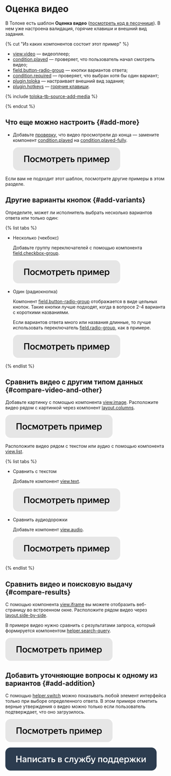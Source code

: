 # Оценка видео

В Толоке есть шаблон **Оценка видео** ([посмотреть код в песочнице](https://clck.ru/TJ6zR)). В нем уже настроена валидация, горячие клавиши и внешний вид задания.

{% cut "Из каких компонентов состоит этот пример" %}

- [view.video](../reference/view.video.md) — видеоплеер;
- [condition.played](../reference/condition.played.md) — проверяет, что пользователь начал смотреть видео;
- [field.button-radio-group](../reference/field.button-radio-group.md) — кнопки вариантов ответа;
- [condition.required](../reference/condition.required.md) — проверяет, что выбран хотя бы один вариант;
- [plugin.toloka](../reference/plugin.toloka.md) — настраивает внешний вид задания;
- [plugin.hotkeys](../reference/plugin.hotkeys.md) — [горячие клавиши](../best-practices/hotkeys.md).

{% include [toloka-tb-source-add-media](../_includes/toloka-tb-source/id-toloka-tb-source/add-media.md) %}

{% endcut %}

## Что еще можно настроить {#add-more}

- Добавьте [проверку](../best-practices/conditions.md), что видео просмотрели до конца — замените компонент [condition.played](../reference/condition.played.md) на [condition.played-fully](../reference/condition.played-fully.md).

  [![](../_images/buttons/view-example.svg)](https://clck.ru/TeYnB)

Если вам не подходит этот шаблон, посмотрите другие примеры в этом разделе.


## Другие варианты кнопок {#add-variants}

Определите, может ли исполнитель выбрать несколько вариантов ответа или только один:

{% list tabs %}

- Несколько (чекбокс)

  Добавьте группу переключателей с помощью компонента [field.checkbox-group](../reference/field.checkbox-group.md).

  [![](../_images/buttons/view-example.svg)](https://clck.ru/TdszM)

- Один (радиокнопка)

  Компонент [field.button-radio-group](../reference/field.button-radio-group.md) отображается в виде цельных кнопок. Такие кнопки лучше подходят, когда в вопросе 2-4 варианта с короткими названиями.

  Если вариантов ответа много или названия длинные, то лучше использовать переключатель [field.radio-group](../reference/field.radio-group.md), как в примере.

  [![](../_images/buttons/view-example.svg)](https://clck.ru/TfYQv)

{% endlist %}

## Сравнить видео с другим типом данных {#compare-video-and-other}

Добавьте картинку с помощью компонента [view.image](../reference/view.image.md). Расположите видео рядом с картинкой через компонент [layout.columns](../reference/layout.columns.md).

[![](../_images/buttons/view-example.svg)](https://clck.ru/Tdkxc)
  
Расположите видео рядом с текстом или аудио с помощью компонента [view.list](../reference/view.list.md).

{% list tabs %}

- Сравнить с текстом

  Добавьте компонент [view.text](../reference/view.text.md).

  [![](../_images/buttons/view-example.svg)](https://clck.ru/TggSq)
  
- Сравнить аудиодорожки

  Добавьте компонент [view.audio](../reference/view.audio.md).

  [![](../_images/buttons/view-example.svg)](https://clck.ru/Tggas)

{% endlist %}

## Сравнить видео и поисковую выдачу {#compare-results}

С помощью компонента [view.iframe](../reference/view.iframe.md) вы можете отобразить веб-страницу во встроенном окне. Расположите рядом видео через [layout.side-by-side](../reference/layout.side-by-side.md).

В примере видео нужно сравнить с результатами запроса, который формируется компонентом [helper.search-query](../reference/helper.search-query.md).

[![](../_images/buttons/view-example.svg)](https://clck.ru/TgZdK)

## Добавить уточняющие вопросы к одному из вариантов {#add-addition}

С помощью [helper.switch](../reference/helper.switch.md) можно показывать любой элемент интерфейса только при выборе определенного ответа. В этом примере отметить верные утверждения о видео можно только если пользователь подтверждает, что оно загрузилось.

[![](../_images/buttons/view-example.svg)](https://clck.ru/Tgf2e)
  
[![](../_images/buttons/contact-support.svg)](../concepts/support.md)
